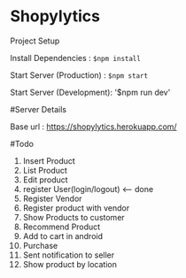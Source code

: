 # Shopylytics

Project Setup 

 Install Dependencies : `$npm install`

 Start Server (Production) : `$npm start`

 Start Server (Development): '$npm run dev'

#Server Details

Base url : https://shopylytics.herokuapp.com/

#Todo

1. Insert Product
2. List Product
3. Edit product
4. register User(login/logout) <-- done
5. Register Vendor 
6. Register product with vendor
7. Show Products to customer 
8. Recommend Product
9. Add to cart in android 
10. Purchase 
11. Sent notification to seller 
12. Show product by location 


